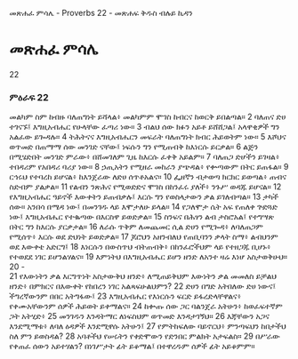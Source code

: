 ﻿
 መጽሐፈ ምሳሌ - Proverbs 22 - መጽሐፍ ቅዱስ ብሉይ ኪዳን
# መጽሐፈ ምሳሌ
22
### ምዕራፍ 22
 መልካም ስም ከብዙ ባለጠግነት ይሻላል፥ መልካምም ሞገስ ከብርና ከወርቅ ይበልጣል።
2  ባለጠና ድሀ ተገናኙ፤ እግዚአብሔር የሁላቸው ፈጣሪ ነው።
3  ብልህ ሰው ክፉን አይቶ ይሸሸጋል፤ አላዋቂዎች ግን አልፈው ይጐዳሉ።
4  ትሕትናና እግዚአብሔርን መፍራት ባለጠግነት ክብር ሕይወትም ነው።
5  እሾህና ወጥመድ በጠማማ ሰው መንገድ ናቸው፤ ነፍሱን ግን የሚጠብቅ ከእነርሱ ይርቃል።
6  ልጅን በሚሄድበት መንገድ ምራው፥ በሸመገለም ጊዜ ከእርሱ ፈቀቅ አይልም።
7  ባለጠጋ ድሆችን ይገዛል፥ ተበዳሪም የአበዳሪ ባሪያ ነው።
8  ኃጢአትን የሚዘራ መከራን ያጭዳል፥ የቍጣውም በትር ይጠፋል።
9  ርኅሩህ የተባረከ ይሆናል፥ ከእንጀራው ለድሀ ሰጥቶአልና።
10  ፌዘኛን ብታወጣ ክርክር ይወጣል፥ ጠብና ስድብም ያልቃል።
11  የልብን ንጽሕና የሚወድድና ሞገስ በከንፈሩ ያለች፥ ንጉሥ ወዳጁ ይሆናል።
12  የእግዚአብሔር ዓይኖች እውቀትን ይጠብቃሉ፤ እርሱ ግን የወስላታውን ቃል ይገለብጣል።
13  ታካች ሰው። አንበሳ በሜዳ ነው፤ በመንገዱ ላይ እሞታለሁ ይላል።
14  የጋለሞታ ሴት አፍ የጠለቀ ጕድጓድ ነው፤ እግዚአብሔር የተቈጣው በእርስዋ ይወድቃል።
15  ስንፍና በሕፃን ልብ ታስሮአል፤ የተግሣጽ በትር ግን ከእርሱ ያርቃታል።
16  ለራሱ ጥቅም ለመጨመር ሲል ድሀን የሚጐዳ፥ ለባለጠጋም የሚሰጥ፥ እርሱ ወደ ድህነት ይወድቃል።
17  ጆሮህን አዘንብለህ የጠቢባንን ቃላት ስማ፥ ልብህንም ወደ እውቀቴ አድርግ፤
18  እነርሱን በውስጥህ ብትጠብቅ፥ በከንፈሮችህም ላይ የተዘጋጁ ቢሆኑ፥ የተወደደ ነገር ይሆንልሃልና።
19  እምነትህ በእግዚአብሔር ይሆን ዘንድ ለአንተ ዛሬ እነሆ አስታወቅሁህ።
20 -  
21  የእውነትን ቃል እርግጥነት አስታውቅህ ዘንድ፥ ለሚጠይቅህም እውነትን ቃል መመለስ ይቻልህ ዘንድ፥ በምክርና በእውቀት የከበረን ነገር አልጻፍሁልህምን?
22  ድሀን በግድ አትበለው ድሀ ነውና፤ ችግረኛውንም በበር አትግፋው፤
23  እግዚአብሔር የእነርሱን ፍርድ ይፋረድላቸዋልና፥ የቀሙአቸውንም ሰዎች ሕይወት ይቀማልና።
24  ከቍጡ ሰው ጋር ባልንጀራ አትሁን፥ ከወፈፍተኛም ጋት አትሂድ፥
25  መንገዱን እንዳትማር ለነፍስህም ወጥመድ እንዳታገኝህ።
26  እጃቸውን አጋና እንደሚማቱ፥ ለባለ ዕዳዎች እንደሚዋሱ አትሁን፤
27  የምትከፍለው ባይኖርህ፥ ምንጣፍህን ከበታችህ ስለ ምን ይወስዳል?
28  አባቶችህ የሠሩትን የቀድሞውን የድንበር ምልክት አታፍልስ።
29  በሥራው የቀጠፈ ሰውን አይተሃልን? በነገሥታት ፊት ይቆማል፤ በተዋረዱም ሰዎች ፊት አይቆምም። 
